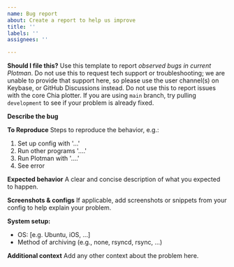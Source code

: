 ```yaml
---
name: Bug report
about: Create a report to help us improve
title: ''
labels: ''
assignees: ''

---
```


**Should I file this?**
Use this template to report *observed bugs in current Plotman*.  Do not use this to request tech support or troubleshooting; we are unable to provide that support here, so please use the user channel(s) on Keybase, or GitHub Discussions instead.  Do not use this to report issues with the core Chia plotter.  If you are using `main` branch, try pulling `development` to see if your problem is already fixed.

**Describe the bug**
<!-- A clear and concise description of what the bug is. -->

**To Reproduce**
Steps to reproduce the behavior, e.g.:
1. Set up config with '...'
2. Run other programs '....'
3. Run Plotman with '....'
4. See error

**Expected behavior**
A clear and concise description of what you expected to happen.

**Screenshots & configs**
If applicable, add screenshots or snippets from your config to help explain your problem.

**System setup:**
 - OS: [e.g. Ubuntu, iOS, ...]
 - Method of archiving (e.g., none, rsyncd, rsync, ...)

**Additional context**
Add any other context about the problem here.
